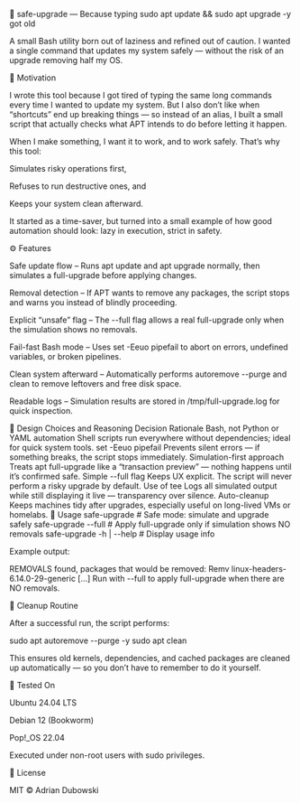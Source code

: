 🧰 safe-upgrade — Because typing sudo apt update && sudo apt upgrade -y got old

A small Bash utility born out of laziness and refined out of caution.
I wanted a single command that updates my system safely — without the risk of an upgrade removing half my OS.

🧠 Motivation

I wrote this tool because I got tired of typing the same long commands every time I wanted to update my system.
But I also don’t like when “shortcuts” end up breaking things — so instead of an alias, I built a small script that actually checks what APT intends to do before letting it happen.

When I make something, I want it to work, and to work safely.
That’s why this tool:

Simulates risky operations first,

Refuses to run destructive ones, and

Keeps your system clean afterward.

It started as a time-saver, but turned into a small example of how good automation should look: lazy in execution, strict in safety.

⚙️ Features

Safe update flow – Runs apt update and apt upgrade normally, then simulates a full-upgrade before applying changes.

Removal detection – If APT wants to remove any packages, the script stops and warns you instead of blindly proceeding.

Explicit “unsafe” flag – The --full flag allows a real full-upgrade only when the simulation shows no removals.

Fail-fast Bash mode – Uses set -Eeuo pipefail to abort on errors, undefined variables, or broken pipelines.

Clean system afterward – Automatically performs autoremove --purge and clean to remove leftovers and free disk space.

Readable logs – Simulation results are stored in /tmp/full-upgrade.log for quick inspection.

🧩 Design Choices and Reasoning
Decision	Rationale
Bash, not Python or YAML automation	Shell scripts run everywhere without dependencies; ideal for quick system tools.
set -Eeuo pipefail	Prevents silent errors — if something breaks, the script stops immediately.
Simulation-first approach	Treats apt full-upgrade like a “transaction preview” — nothing happens until it’s confirmed safe.
Simple --full flag	Keeps UX explicit. The script will never perform a risky upgrade by default.
Use of tee	Logs all simulated output while still displaying it live — transparency over silence.
Auto-cleanup	Keeps machines tidy after upgrades, especially useful on long-lived VMs or homelabs.
🧰 Usage
safe-upgrade             # Safe mode: simulate and upgrade safely
safe-upgrade --full      # Apply full-upgrade only if simulation shows NO removals
safe-upgrade -h | --help # Display usage info


Example output:

REMOVALS found, packages that would be removed:
Remv linux-headers-6.14.0-29-generic [...]
Run with --full to apply full-upgrade when there are NO removals.

🧼 Cleanup Routine

After a successful run, the script performs:

sudo apt autoremove --purge -y
sudo apt clean


This ensures old kernels, dependencies, and cached packages are cleaned up automatically —
so you don’t have to remember to do it yourself.

🧪 Tested On

Ubuntu 24.04 LTS

Debian 12 (Bookworm)

Pop!_OS 22.04

Executed under non-root users with sudo privileges.


📜 License

MIT © Adrian Dubowski
